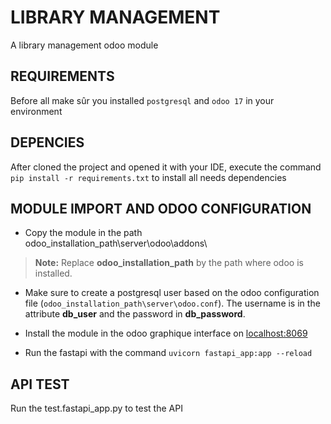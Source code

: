 
# LIBRARY MANAGEMENT    
A library management odoo module    
    

REQUIREMENTS
 ------------- 
 Before all make sûr you installed `postgresql` and `odoo 17` in your environment    
    
DEPENCIES 
------- 
After cloned the project and opened it with your IDE, execute the command `pip install -r requirements.txt` to install all needs dependencies    
    
MODULE IMPORT AND ODOO CONFIGURATION 
-------------------- 
- Copy the module in the path odoo_installation_path\server\odoo\addons\    
    
> **Note:** Replace **odoo_installation_path** by the path where odoo is installed.    
  
- Make sure to create a postgresql user based on the odoo configuration file (`odoo_installation_path\server\odoo.conf`). The username is in the attribute **db_user** and the password in **db_password**.   
 
- Install the module in the odoo graphique interface on [localhost:8069](http:\\localhost:8069)  
  
- Run the fastapi with the command `uvicorn fastapi_app:app --reload`

API TEST
---------
Run the test.fastapi_app.py to test the API